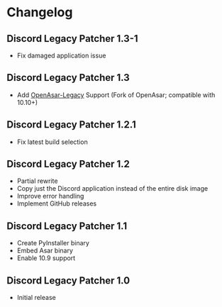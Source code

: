 # Changelog

## Discord Legacy Patcher 1.3-1
- Fix damaged application issue

## Discord Legacy Patcher 1.3
- Add [OpenAsar-Legacy](https://github.com/Jazzzny/OpenAsar-Legacy/) Support (Fork of OpenAsar; compatible with 10.10+)

## Discord Legacy Patcher 1.2.1
- Fix latest build selection

## Discord Legacy Patcher 1.2
- Partial rewrite
- Copy just the Discord application instead of the entire disk image
- Improve error handling
- Implement GitHub releases

## Discord Legacy Patcher 1.1
- Create PyInstaller binary
- Embed Asar binary
- Enable 10.9 support

## Discord Legacy Patcher 1.0
- Initial release